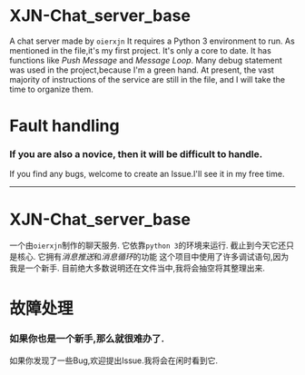 # XJN-Chat_server_base
A chat server made by `oierxjn`
It requires a Python 3 environment to run.
As mentioned in the file,it's my first project.
It's only a core to date.
It has functions like *Push Message* and *Message Loop*.
Many debug statement was used in the project,because I'm a green hand.
At present, the vast majority of instructions of the service are still in the file, and I will take the time to organize them.

# Fault handling
### If you are also a novice, then it will be difficult to handle.
If you find any bugs, welcome to create an Issue.I'll see it in my free time.
___
# XJN-Chat_server_base
一个由`oierxjn`制作的聊天服务.
它依靠`python 3`的环境来运行.
截止到今天它还只是核心.
它拥有*消息推送*和*消息循环*的功能
这个项目中使用了许多调试语句,因为我是一个新手.
目前绝大多数说明还在文件当中,我将会抽空将其整理出来.

# 故障处理
### 如果你也是一个新手,那么就很难办了.
如果你发现了一些Bug,欢迎提出Issue.我将会在闲时看到它.
